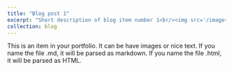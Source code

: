 ```yaml
---
title: "Blog post 1"
excerpt: "Short description of blog item number 1<br/><img src='/images/500x300.png'>"
collection: blog
---
```


This is an item in your portfolio. It can be have images or nice text. If you name the file .md, it will be parsed as markdown. If you name the file .html, it will be parsed as HTML. 
